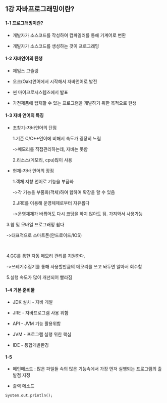 ## 1강 자바프로그래밍이란?

#### 1-1 프로그래밍이란?

+ 개발자가 소스코드를 작성하여 컴파일러를 통해 기계어로 변환

+ 개발자가 소스코드를 생성하는 것이 프로그래밍



#### 1-2 자바언어의 탄생

+ 제임스 고슬링

+ 오크(Oak)언어에서 시작해서 자바언어로 발전

+ 썬 마이크로시스템즈에서 발표

+ 가전제품에 탑재할 수 있는 프로그램을 개발하기 위한 목적으로 탄생



#### 1-3 자바 언어의 특징

+ 초창기-자바언어의 단점

  1.기존 C/C++언어에 비해서 속도가 굉장히 느림

  ->메모리를 직접관리하는데, 자바는 못함


   2.리소스(메모리, cpu)많이 사용



+ 현재-자바 언어의 장점

  1.객체 지향 언어로 기능을 부품화

  ->각 기능을 부품화(객체)하여 합하여 확장을 할 수 있음

  

  2.JRE를 이용해 운영체제로부터 자유롭다

  ->운영체제가 바뀌어도 다시 코딩을 하지 않아도 됨. 가져와서 사용가능



​		3.웹 및 모바일 프로그래밍 쉽다

​		->대표적으로 스마트폰(안드로이드/IOS)

​		

​		4.GC를 통한 자동 메모리 관리를 지원한다.

​		->쓰레기수집기를 통해 사용할만큼의 메모리를 쓰고 놔두면 알아서 회수함



​		5.실행 속도가 많이 개선되어 빨라짐



#### 1-4 기본 준비물

+ JDK 설치 - 자바 개발

+ JRE - 자바프로그램 사용 위함

+ API - JVM 기능 활용위함

+ JVM - 프로그램 실행 위한 핵심



+ IDE - 통합개발환경



#### 1-5

+ 메인메소드 : 많은 파일들 속의 많은 기능속에서 가장 먼저 실행되는 프로그램의 출발점 지정

+ 출력 메소드

```
System.out.println();
```

